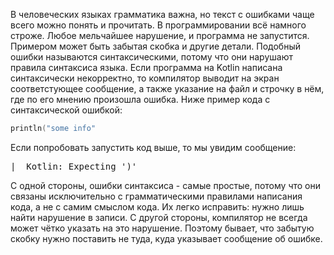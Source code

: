 В человеческих языках грамматика важна, но текст с ошибками чаще всего можно понять и прочитать. В программировании всё намного строже. Любое мельчайшее нарушение, и программа не запустится. Примером может быть забытая скобка и другие детали. Подобный ошибки называются синтаксическими, потому что они нарушают правила синтаксиса языка. Если программа на Kotlin написана синтаксически некорректно, то компилятор выводит на экран соответстующее сообщение, а также указание на файл и строчку в нём, где по его мнению произошла ошибка. Ниже пример кода с синтаксической ошибкой:

```kotlin
println("some info"
```

Если попробовать запустить код выше, то мы увидим сообщение:

<pre class='hexlet-basics-output'>
|  Kotlin: Expecting ')'
</pre>

С одной стороны, ошибки синтаксиса - самые простые, потому что они связаны исключительно с грамматическими правилами написания кода, а не с самим смыслом кода. Их легко исправить: нужно лишь найти нарушение в записи. С другой стороны, компилятор не всегда может чётко указать на это нарушение. Поэтому бывает, что забытую скобку нужно поставить не туда, куда указывает сообщение об ошибке.
